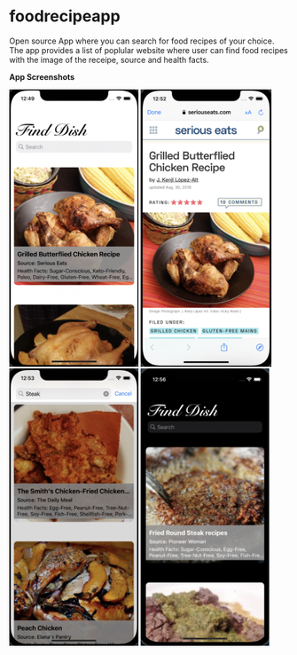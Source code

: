 # foodrecipeapp
Open source App where you can search for food recipes of your choice.
The app provides a list of poplular website where user can find food recipes with the image of the receipe, source and health facts.

**App Screenshots**

<img src="Images/Food Recipe 1.png" height="500">   <img src="Images/Food Recipe 2.png" height="500">   <img src="Images/Food Recipe 3.png" height="500">   <img src="Images/Food Recipe 4.png" height="500">
